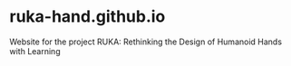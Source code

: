 # ruka-hand.github.io
Website for the project RUKA: Rethinking the Design of Humanoid Hands with Learning
